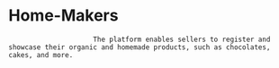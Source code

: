 # Home-Makers
                         The platform enables sellers to register and showcase their organic and homemade products, such as chocolates, cakes, and more.
